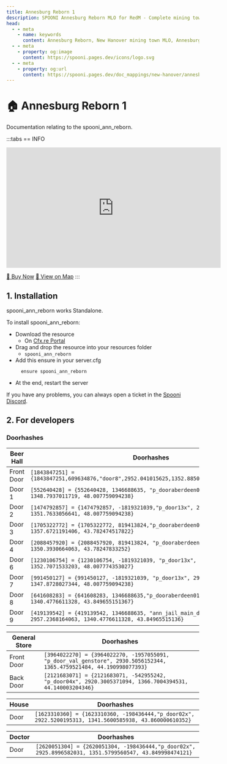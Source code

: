 ```yaml
---
title: Annesburg Reborn 1
description: SPOONI Annesburg Reborn MLO for RedM - Complete mining town overhaul with detailed interiors. Comprehensive Annesburg expansion for New Hanover roleplay in Red Dead Redemption 2.
head:
  - - meta
    - name: keywords
      content: Annesburg Reborn, New Hanover mining town MLO, Annesburg expansion, mining community, Annesburg overhaul, RedM Annesburg, RDR2 New Hanover
  - - meta
    - property: og:image
      content: https://spooni.pages.dev/icons/logo.svg
  - - meta
    - property: og:url
      content: https://spooni.pages.dev/doc_mappings/new-hanover/annesburg/spooni_ann_reborn
---
```


# 🏠 Annesburg Reborn 1
Documentation relating to the spooni_ann_reborn.

:::tabs
== INFO
<iframe width="560" height="315" src="https://www.youtube.com/embed/4G7IMx9Sb5U" frameborder="0" allow="accelerometer; autoplay; clipboard-write; encrypted-media; gyroscope; picture-in-picture; web-share" allowfullscreen></iframe>

<a href="https://spooni-mapping.tebex.io/package/5771436" class="button-buy">🛒 Buy Now</a>
<a href="https://spooni.de/rdr2/?m=house53" class="button-map">📍 View on Map</a>
:::

## 1. Installation
spooni_ann_reborn works Standalone.  

To install spooni_ann_reborn:
- Download the resource
  - On [Cfx.re Portal](https://portal.cfx.re/)
- Drag and drop the resource into your resources folder
  - `spooni_ann_reborn`
- Add this ensure in your server.cfg
  ```
    ensure spooni_ann_reborn
  ```
- At the end, restart the server

If you have any problems, you can always open a ticket in the [Spooni Discord](https://discord.gg/spooni).

## 2. For developers
### Doorhashes
| Beer Hall                 | Doorhashes
|---------------------------|----------------------------------------------------------------------------------|
| Front Door                | `[1843847251] = {1843847251,609634876,"door8",2952.041015625,1352.8850097656,43.873001098633}`
| Door 1                    | `[552640428] = {552640428, 1346688635, "p_dooraberdeen01x", 2956.2600097656, 1348.7937011719, 48.007759094238}`
| Door 2                    | `[1474792857] = {1474792857, -1819321039,"p_door13x", 2959.1013183594, 1351.7633056641, 48.007759094238}`
| Door 3                    | `[1705322772] = {1705322772, 819413824,"p_dooraberdeen03x", 2964.74609375, 1357.6721191406, 43.782474517822}`
| Door 4                    | `[2088457920] = {2088457920, 819413824, "p_dooraberdeen03x", 2967.6381835938, 1350.3930664063, 43.78247833252}`
| Door 6                    | `[1230106754] = {1230106754, -1819321039, "p_door13x", 2956.5380859375, 1352.7071533203, 48.007774353027}`
| Door 7                    | `[991450127] = {991450127, -1819321039, "p_door13x", 2958.849609375, 1347.8728027344, 48.007759094238}`
| Door 8                    | `[641608283] = {641608283, 1346688635,"p_dooraberdeen01x", 2957.2368164063, 1340.4776611328, 43.849655151367}`
| Door 9                    | `[419139542] = {419139542, 1346688635, "ann_jail_main_door_01", 2957.2368164063, 1340.4776611328, 43.84965515136}`

| General Store             | Doorhashes
|---------------------------|----------------------------------------------------------------------------------|
| Front Door                | `[3964022270] = {3964022270, -1957055091, "p_door_val_genstore", 2930.5056152344, 1365.4759521484, 44.190998077393}`
| Back Door                 | `[2121683071] = {2121683071, -542955242, "p_door04x", 2920.3005371094, 1366.7004394531, 44.140003204346}`

| House                     | Doorhashes
|---------------------------|----------------------------------------------------------------------------------|
| Door                      | `[1623310360] = {1623310360, -198436444,"p_door02x", 2922.5200195313, 1341.5600585938, 43.860000610352}`

| Doctor                    | Doorhashes
|---------------------------|----------------------------------------------------------------------------------|
| Door                      | `[2620051304] = {2620051304, -198436444,"p_door02x", 2925.8996582031, 1351.5799560547, 43.849998474121}`
